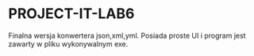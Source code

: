 # PROJECT-IT-LAB6

Finalna wersja konwertera json,xml,yml. Posiada proste UI i program jest zawarty w pliku wykonywalnym exe. 